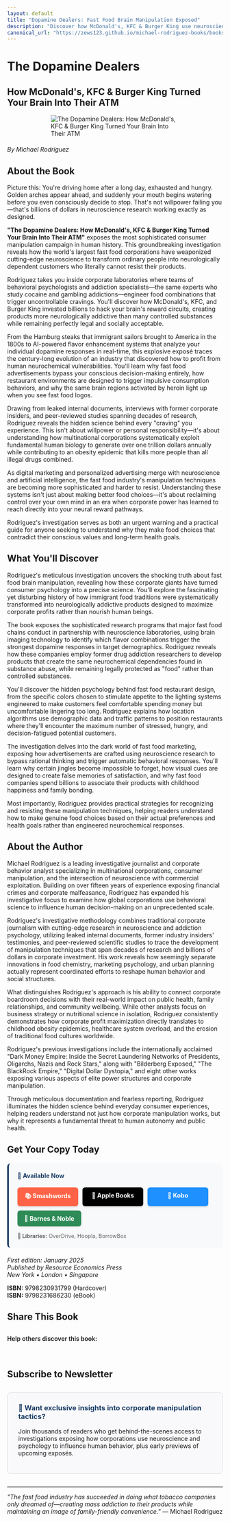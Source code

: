 ```yaml
---
layout: default
title: "Dopamine Dealers: Fast Food Brain Manipulation Exposed"
description: "Discover how McDonald's, KFC & Burger King use neuroscience to turn your brain into their ATM. Rodriguez exposes the addiction tactics of fast food giants."
canonical_url: "https://zews123.github.io/michael-rodriguez-books/books/Dopamine_Dealers"
---
```


# The Dopamine Dealers
## How McDonald's, KFC & Burger King Turned Your Brain Into Their ATM

<img src="{{ site.baseurl }}/assets/images/Dopamine_Dealers.webp" alt="The Dopamine Dealers: How McDonald's, KFC & Burger King Turned Your Brain Into Their ATM" style="max-width: 300px; margin: 0 auto 20px; display: block;">

*By Michael Rodriguez*

## About the Book

Picture this: You're driving home after a long day, exhausted and hungry. Golden arches appear ahead, and suddenly your mouth begins watering before you even consciously decide to stop. That's not willpower failing you—that's billions of dollars in neuroscience research working exactly as designed.

**"The Dopamine Dealers: How McDonald's, KFC & Burger King Turned Your Brain Into Their ATM"** exposes the most sophisticated consumer manipulation campaign in human history. This groundbreaking investigation reveals how the world's largest fast food corporations have weaponized cutting-edge neuroscience to transform ordinary people into neurologically dependent customers who literally cannot resist their products.

Rodriguez takes you inside corporate laboratories where teams of behavioral psychologists and addiction specialists—the same experts who study cocaine and gambling addictions—engineer food combinations that trigger uncontrollable cravings. You'll discover how McDonald's, KFC, and Burger King invested billions to hack your brain's reward circuits, creating products more neurologically addictive than many controlled substances while remaining perfectly legal and socially acceptable.

From the Hamburg steaks that immigrant sailors brought to America in the 1800s to AI-powered flavor enhancement systems that analyze your individual dopamine responses in real-time, this explosive exposé traces the century-long evolution of an industry that discovered how to profit from human neurochemical vulnerabilities. You'll learn why fast food advertisements bypass your conscious decision-making entirely, how restaurant environments are designed to trigger impulsive consumption behaviors, and why the same brain regions activated by heroin light up when you see fast food logos.

Drawing from leaked internal documents, interviews with former corporate insiders, and peer-reviewed studies spanning decades of research, Rodriguez reveals the hidden science behind every "craving" you experience. This isn't about willpower or personal responsibility—it's about understanding how multinational corporations systematically exploit fundamental human biology to generate over one trillion dollars annually while contributing to an obesity epidemic that kills more people than all illegal drugs combined.

As digital marketing and personalized advertising merge with neuroscience and artificial intelligence, the fast food industry's manipulation techniques are becoming more sophisticated and harder to resist. Understanding these systems isn't just about making better food choices—it's about reclaiming control over your own mind in an era when corporate power has learned to reach directly into your neural reward pathways.

Rodriguez's investigation serves as both an urgent warning and a practical guide for anyone seeking to understand why they make food choices that contradict their conscious values and long-term health goals.

## What You'll Discover

Rodriguez's meticulous investigation uncovers the shocking truth about fast food brain manipulation, revealing how these corporate giants have turned consumer psychology into a precise science. You'll explore the fascinating yet disturbing history of how immigrant food traditions were systematically transformed into neurologically addictive products designed to maximize corporate profits rather than nourish human beings.

The book exposes the sophisticated research programs that major fast food chains conduct in partnership with neuroscience laboratories, using brain imaging technology to identify which flavor combinations trigger the strongest dopamine responses in target demographics. Rodriguez reveals how these companies employ former drug addiction researchers to develop products that create the same neurochemical dependencies found in substance abuse, while remaining legally protected as "food" rather than controlled substances.

You'll discover the hidden psychology behind fast food restaurant design, from the specific colors chosen to stimulate appetite to the lighting systems engineered to make customers feel comfortable spending money but uncomfortable lingering too long. Rodriguez explains how location algorithms use demographic data and traffic patterns to position restaurants where they'll encounter the maximum number of stressed, hungry, and decision-fatigued potential customers.

The investigation delves into the dark world of fast food marketing, exposing how advertisements are crafted using neuroscience research to bypass rational thinking and trigger automatic behavioral responses. You'll learn why certain jingles become impossible to forget, how visual cues are designed to create false memories of satisfaction, and why fast food companies spend billions to associate their products with childhood happiness and family bonding.

Most importantly, Rodriguez provides practical strategies for recognizing and resisting these manipulation techniques, helping readers understand how to make genuine food choices based on their actual preferences and health goals rather than engineered neurochemical responses.

## About the Author

Michael Rodriguez is a leading investigative journalist and corporate behavior analyst specializing in multinational corporations, consumer manipulation, and the intersection of neuroscience with commercial exploitation. Building on over fifteen years of experience exposing financial crimes and corporate malfeasance, Rodriguez has expanded his investigative focus to examine how global corporations use behavioral science to influence human decision-making on an unprecedented scale.

Rodriguez's investigative methodology combines traditional corporate journalism with cutting-edge research in neuroscience and addiction psychology, utilizing leaked internal documents, former industry insiders' testimonies, and peer-reviewed scientific studies to trace the development of manipulation techniques that span decades of research and billions of dollars in corporate investment. His work reveals how seemingly separate innovations in food chemistry, marketing psychology, and urban planning actually represent coordinated efforts to reshape human behavior and social structures.

What distinguishes Rodriguez's approach is his ability to connect corporate boardroom decisions with their real-world impact on public health, family relationships, and community wellbeing. While other analysts focus on business strategy or nutritional science in isolation, Rodriguez consistently demonstrates how corporate profit maximization directly translates to childhood obesity epidemics, healthcare system overload, and the erosion of traditional food cultures worldwide.

Rodriguez's previous investigations include the internationally acclaimed "Dark Money Empire: Inside the Secret Laundering Networks of Presidents, Oligarchs, Nazis and Rock Stars," along with "Bilderberg Exposed," "The BlackRock Empire," "Digital Dollar Dystopia," and eight other works exposing various aspects of elite power structures and corporate manipulation.

Through meticulous documentation and fearless reporting, Rodriguez illuminates the hidden science behind everyday consumer experiences, helping readers understand not just how corporate manipulation works, but why it represents a fundamental threat to human autonomy and public health.

## Get Your Copy Today

<div style="background-color: #f8f9fa; padding: 20px; border-radius: 8px; margin: 20px 0; border-left: 4px solid #1a3c65;">
  <h4 style="margin-top: 0; color: #1a3c65;">🧠 Available Now</h4>
  
  <div class="book-buttons" style="display: flex; flex-wrap: wrap; gap: 10px; margin-bottom: 15px;">
    <a href="https://www.smashwords.com/books/view/1820615" target="_blank" rel="noopener noreferrer" class="book-btn book-btn-smash">📚 Smashwords</a>
    <a href="https://books.apple.com/us/book/the-dopamine-dealers-how-mcdonalds-kfc-burger-king/id6749262424" target="_blank" rel="noopener noreferrer" class="book-btn book-btn-apple">🍎 Apple Books</a>
    <a href="https://www.kobo.com/ww/en/ebook/the-dopamine-dealers-how-mcdonald-s-kfc-burger-king-turned-your-brain-into-their-atm" target="_blank" rel="noopener noreferrer" class="book-btn book-btn-kobo">📖 Kobo</a>
    <a href="https://www.barnesandnoble.com/w/the-dopamine-dealers-michael-rodriguez/1147919743?ean=2940182003643" target="_blank" rel="noopener noreferrer" class="book-btn book-btn-bn">🏪 Barnes & Noble</a>
  </div>
  
  <p style="margin: 0; font-size: 0.9em; color: #666;">
    <strong>📖 Libraries:</strong> OverDrive, Hoopla, BorrowBox<br>
  </p>
</div>

<style>
.book-btn {
  background-color: #1a3c65;
  color: white;
  padding: 10px 16px;
  border-radius: 6px;
  text-decoration: none;
  font-weight: bold;
  display: inline-block;
  text-align: center;
  min-width: 110px;
  transition: transform 0.2s ease, box-shadow 0.2s ease;
  box-shadow: 0 2px 4px rgba(0,0,0,0.1);
}

.book-btn:hover {
  transform: translateY(-1px);
  box-shadow: 0 4px 8px rgba(0,0,0,0.15);
  text-decoration: none;
  color: white;
}

.book-btn-apple { background-color: #000; }
.book-btn-apple:hover { background-color: #333; }

.book-btn-kobo { background-color: #1e90ff; }
.book-btn-kobo:hover { background-color: #1c7ed6; }

.book-btn-smash { background-color: #ff6347; }
.book-btn-smash:hover { background-color: #e55347; }

.book-btn-bn { background-color: #2e8b57; }
.book-btn-bn:hover { background-color: #228b22; }

@media (max-width: 768px) {
  .book-buttons {
    flex-direction: column;
  }
  .book-btn {
    width: 100%;
    margin-bottom: 5px;
  }
}
</style>

*First edition: January 2025*  
*Published by Resource Economics Press*  
*New York • London • Singapore*

**ISBN:** 9798230931799 (Hardcover)  
**ISBN:** 9798231686230 (eBook)

## Share This Book

<div class="social-share" style="margin: 30px 0;">
  <p style="margin-bottom: 15px; font-weight: 600;">Help others discover this book:</p>
  <a href="https://twitter.com/intent/tweet?text=Check out 'The Dopamine Dealers: How McDonald's, KFC & Burger King Turned Your Brain Into Their ATM' by Michael Rodriguez&url={{ site.url }}{{ site.baseurl }}{{ page.url }}&via=MRodriguezBooks" target="_blank" rel="noopener noreferrer" style="display: inline-block; margin-right: 15px; font-size: 24px; color: #1DA1F2;">
    <i class="fab fa-twitter-square"></i>
  </a>
  <a href="https://www.facebook.com/sharer/sharer.php?u={{ site.url }}{{ site.baseurl }}{{ page.url }}" target="_blank" rel="noopener noreferrer" style="display: inline-block; margin-right: 15px; font-size: 24px; color: #3b5998;">
    <i class="fab fa-facebook-square"></i>
  </a>
  <a href="https://www.linkedin.com/shareArticle?mini=true&url={{ site.url }}{{ site.baseurl }}{{ page.url }}&title=The Dopamine Dealers by Michael Rodriguez" target="_blank" rel="noopener noreferrer" style="display: inline-block; margin-right: 15px; font-size: 24px; color: #0077b5;">
    <i class="fab fa-linkedin"></i>
  </a>
  <a href="https://www.reddit.com/submit?url={{ site.url }}{{ site.baseurl }}{{ page.url }}&title=The Dopamine Dealers: How Fast Food Giants Hack Your Brain" target="_blank" rel="noopener noreferrer" style="display: inline-block; margin-right: 15px; font-size: 24px; color: #FF5700;">
    <i class="fab fa-reddit-square"></i>
  </a>
  <a href="https://pinterest.com/pin/create/button/?url={{ site.url }}{{ site.baseurl }}{{ page.url }}&media={{ site.url }}{{ site.baseurl }}/assets/images/Dopamine_Dealers.webp&description=The Dopamine Dealers: How McDonald's, KFC & Burger King Turned Your Brain Into Their ATM by Michael Rodriguez" target="_blank" rel="noopener noreferrer" style="display: inline-block; margin-right: 15px; font-size: 24px; color: #E60023;">
    <i class="fab fa-pinterest-square"></i>
  </a>
  <a href="https://news.ycombinator.com/submitlink?u={{ site.url }}{{ site.baseurl }}{{ page.url }}&t=The Dopamine Dealers: How Fast Food Giants Hack Your Brain" target="_blank" rel="noopener noreferrer" style="display: inline-block; margin-right: 15px; font-size: 24px; color: #FF6600;">
    <i class="fab fa-hacker-news-square"></i>
  </a>
  <a href="mailto:?subject=Check out this book: The Dopamine Dealers&body=I thought you might be interested in this book by Michael Rodriguez: {{ site.url }}{{ site.baseurl }}{{ page.url }}" style="display: inline-block; font-size: 24px; color: #333333;">
    <i class="fas fa-envelope-square"></i>
  </a>
</div>

## Subscribe to Newsletter

<div style="background-color: #f9f9fb; padding: 25px; border-radius: 8px; margin: 30px 0; border: 1px solid #ddd;">
  <h3 style="margin-top: 0; color: #1a3c65;">🧠 Want exclusive insights into corporate manipulation tactics?</h3>
  <p>Join thousands of readers who get behind-the-scenes access to investigations exposing how corporations use neuroscience and psychology to influence human behavior, plus early previews of upcoming exposés.</p>
  <script async data-uid="b2a1614bc4" src="https://michael-rodriguez.kit.com/b2a1614bc4/index.js"></script>
</div>

---

*"The fast food industry has succeeded in doing what tobacco companies only dreamed of—creating mass addiction to their products while maintaining an image of family-friendly convenience."* — Michael Rodriguez
